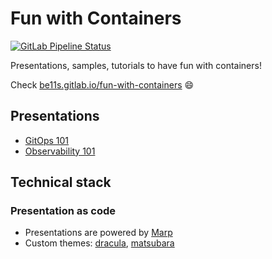 # Fun with Containers

[![GitLab Pipeline Status](https://gitlab.com/Be11S/fun-with-containers/badges/main/pipeline.svg)](https://gitlab.com/Be11S/fun-with-containers/-/pipelines)

Presentations, samples, tutorials to have fun with containers!

Check [be11s.gitlab.io/fun-with-containers](https://be11s.gitlab.io/fun-with-containers/) :smile:

## Presentations

* [GitOps 101](./docs/gitops-101.md)
* [Observability 101](./docs/observability-101.md)

## Technical stack

### Presentation as code

* Presentations are powered by [Marp](https://marp.app/)
* Custom themes: [dracula](https://github.com/dracula/marp), [matsubara](https://github.com/matsubara0507/marp-themes)
